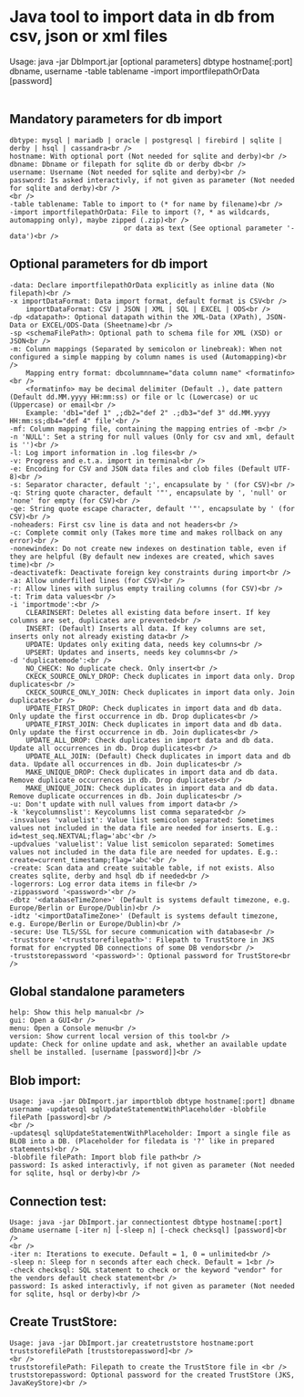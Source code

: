 # Java tool to import data in db from csv, json or xml files 

Usage: java -jar DbImport.jar [optional parameters] dbtype hostname[:port] dbname, username -table tablename -import importfilepathOrData [password]<br />
<br />
## Mandatory parameters for db import<br />
    dbtype: mysql | mariadb | oracle | postgresql | firebird | sqlite | derby | hsql | cassandra<br />
    hostname: With optional port (Not needed for sqlite and derby)<br />
    dbname: Dbname or filepath for sqlite db or derby db<br />
    username: Username (Not needed for sqlite and derby)<br />
    password: Is asked interactivly, if not given as parameter (Not needed for sqlite and derby)<br />
    <br />
    -table tablename: Table to import to (* for name by filename)<br />
    -import importfilepathOrData: File to import (?, * as wildcards, automapping only), maybe zipped (.zip)<br />
                                or data as text (See optional parameter '-data')<br />

## Optional parameters for db import<br />
    -data: Declare importfilepathOrData explicitly as inline data (No filepath)<br />
    -x importDataFormat: Data import format, default format is CSV<br />
        importDataFormat: CSV | JSON | XML | SQL | EXCEL | ODS<br />
    -dp <datapath>: Optional datapath within the XML-Data (XPath), JSON-Data or EXCEL/ODS-Data (Sheetname)<br />
    -sp <schemaFilePath>: Optional path to schema file for XML (XSD) or JSON<br />
    -m: Column mappings (Separated by semicolon or linebreak): When not configured a simple mapping by column names is used (Automapping)<br />
        Mapping entry format: dbcolumnname="data column name" <formatinfo><br />
        <formatinfo> may be decimal delimiter (Default .), date pattern (Default dd.MM.yyyy HH:mm:ss) or file or lc (Lowercase) or uc (Uppercase) or email<br />
        Example: 'db1="def 1" ,;db2="def 2" .;db3="def 3" dd.MM.yyyy HH:mm:ss;db4="def 4" file'<br />
    -mf: Column mapping file, containing the mapping entries of -m<br />
    -n 'NULL': Set a string for null values (Only for csv and xml, default is '')<br />
    -l: Log import information in .log files<br />
    -v: Progress and e.t.a. import in terminal<br />
    -e: Encoding for CSV and JSON data files and clob files (Default UTF-8)<br />
    -s: Separator character, default ';', encapsulate by ' (for CSV)<br />
    -q: String quote character, default '"', encapsulate by ', 'null' or 'none' for empty (for CSV)<br />
    -qe: String quote escape character, default '"', encapsulate by ' (for CSV)<br />
    -noheaders: First csv line is data and not headers<br />
    -c: Complete commit only (Takes more time and makes rollback on any error)<br />
    -nonewindex: Do not create new indexes on destination table, even if they are helpful (By default new indexes are created, which saves time)<br />
    -deactivatefk: Deactivate foreign key constraints during import<br />
    -a: Allow underfilled lines (for CSV)<br />
    -r: Allow lines with surplus empty trailing columns (for CSV)<br />
    -t: Trim data values<br />
    -i 'importmode':<br />
        CLEARINSERT: Deletes all existing data before insert. If key columns are set, duplicates are prevented<br />
        INSERT: (Default) Inserts all data. If key columns are set, inserts only not already existing data<br />
        UPDATE: Updates only exiting data, needs key columns<br />
        UPSERT: Updates and inserts, needs key columns<br />
    -d 'duplicatemode':<br />
        NO_CHECK: No duplicate check. Only insert<br />
        CKECK_SOURCE_ONLY_DROP: Check duplicates in import data only. Drop duplicates<br />
        CKECK_SOURCE_ONLY_JOIN: Check duplicates in import data only. Join duplicates<br />
        UPDATE_FIRST_DROP: Check duplicates in import data and db data. Only update the first occurrence in db. Drop duplicates<br />
        UPDATE_FIRST_JOIN: Check duplicates in import data and db data. Only update the first occurrence in db. Join duplicates<br />
        UPDATE_ALL_DROP: Check duplicates in import data and db data. Update all occurrences in db. Drop duplicates<br />
        UPDATE_ALL_JOIN: (Default) Check duplicates in import data and db data. Update all occurrences in db. Join duplicates<br />
        MAKE_UNIQUE_DROP: Check duplicates in import data and db data. Remove duplicate occurrences in db. Drop duplicates<br />
        MAKE_UNIQUE_JOIN: Check duplicates in import data and db data. Remove duplicate occurrences in db. Join duplicates<br />
    -u: Don't update with null values from import data<br />
    -k 'keycolumnslist': Keycolumns list comma separated<br />
    -insvalues 'valuelist': Value list semicolon separated: Sometimes values not included in the data file are needed for inserts. E.g.: id=test_seq.NEXTVAL;flag='abc'<br />
    -updvalues 'valuelist': Value list semicolon separated: Sometimes values not included in the data file are needed for updates. E.g.: create=current_timestamp;flag='abc'<br />
    -create: Scan data and create suitable table, if not exists. Also creates sqlite, derby and hsql db if needed<br />
    -logerrors: Log error data items in file<br />
    -zippassword '<password>'<br />
    -dbtz '<databaseTimeZone>' (Default is systems default timezone, e.g. Europe/Berlin or Europe/Dublin)<br />
    -idtz '<importDataTimeZone>' (Default is systems default timezone, e.g. Europe/Berlin or Europe/Dublin)<br />
    -secure: Use TLS/SSL for secure communication with database<br />
    -truststore '<truststorefilepath>': Filepath to TrustStore in JKS format for encrypted DB connections of some DB vendors<br />
    -truststorepassword '<password>': Optional password for TrustStore<br />

## Global standalone parameters<br />
    help: Show this help manual<br />
    gui: Open a GUI<br />
    menu: Open a Console menu<br />
    version: Show current local version of this tool<br />
    update: Check for online update and ask, whether an available update shell be installed. [username [password]]<br />

## Blob import:<br />
    Usage: java -jar DbImport.jar importblob dbtype hostname[:port] dbname username -updatesql sqlUpdateStatementWithPlaceholder -blobfile filePath [password]<br />
    <br />
    -updatesql sqlUpdateStatementWithPlaceholder: Import a single file as BLOB into a DB. (Placeholder for filedata is '?' like in prepared statements)<br />
    -blobfile filePath: Import blob file path<br />
    password: Is asked interactivly, if not given as parameter (Not needed for sqlite, hsql or derby)<br />

## Connection test:<br />
    Usage: java -jar DbImport.jar connectiontest dbtype hostname[:port] dbname username [-iter n] [-sleep n] [-check checksql] [password]<br />
    <br />
    -iter n: Iterations to execute. Default = 1, 0 = unlimited<br />
    -sleep n: Sleep for n seconds after each check. Default = 1<br />
    -check checksql: SQL statement to check or the keyword "vendor" for the vendors default check statement<br />
    password: Is asked interactivly, if not given as parameter (Not needed for sqlite, hsql or derby)<br />

## Create TrustStore:<br />
    Usage: java -jar DbImport.jar createtruststore hostname:port truststorefilePath [truststorepassword]<br />
    <br />
    truststorefilePath: Filepath to create the TrustStore file in <br />
    truststorepassword: Optional password for the created TrustStore (JKS, JavaKeyStore)<br />
